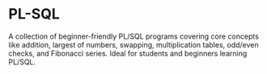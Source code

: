 # PL-SQL
A collection of beginner-friendly PL/SQL programs covering core concepts like addition, largest of numbers, swapping, multiplication tables, odd/even checks, and Fibonacci series. Ideal for students and beginners learning PL/SQL.
